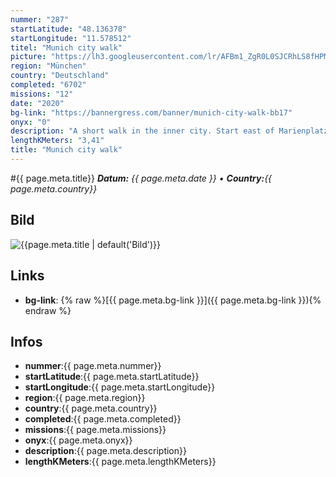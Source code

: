 ```yaml
---
nummer: "287"
startLatitude: "48.136378"
startLongitude: "11.578512"
titel: "Munich city walk"
picture: "https://lh3.googleusercontent.com/lr/AFBm1_ZgR0L0SJCRhLS8fHPMHcozyWvftJHj1--Qh5Yn7s0LWhXQRyubYl3cQzjXwqsqRQbT_Wdp1sTf4VFHg_cUxFzN4Y1Pb9pMlnNPfiZ-7QHxzVY6I0JfZwDTDHMK0TXRP-BBzZO2XAe7Dorvuz-X_sETI-aKklhF43mHUhHvCDqKgL87Ruz7CqlGwHEoHNi93jlUOJtquDiUsMLRWKesKr0KTcef1HaAJ6K-MVGcaR0ehCA0s1SsggERftR0xiWXUZ8jHFVbje9AR1WaXfhnalBYTFCN1fMPQCGpHJt-f1pfZJ2B0CvBI1dVNXhIokomAHtJHgQbXo2td7V0PrfrMAFsmZRSCv6Ny_PwOw9m0YuSwRBNPxrj4VMKrUcHdjYNhKWsOuvBowDqopT4qa_SUlmC7-FvWwvD9gHBfsT8mWRE9QqxzCR8s2ZMmwEkKLEU3kGZMmsZ1bE4JfoZirfvR8BCEfLw-ys5wNIInRUZpni1X4vS9N1M26hPSle5kd61Y9qW803ByYE1woGjEU019qFexhGNnLvJFes9WW-7QnTuwcXlV3aRw8GE1BlEYP-Nwk-AEqX5vhtl4kpGpM0fdRZFp_5vVsXkCyiod3n9rIBxRfxMFtXGCRnMOb5hdQwoMfXSNxvoUP29LzGgdbIGs4sd29cO83mW933Y_zvEapRtEh6iQDHS5-9RLMXarhvgJZxe5L6hv07_Jw_0TqVOf5Ns3hJKNfwih6vPjYHllmi-qa708hUqvuPcFu7qS7-weOc7NyOoE7lOsXEsY6-iuINZH_9F3Uy2mnN9qrL4FqpHoJ5kyojvRjqfidJ9Y_KhrWt7CINKOaVJ3ifBcAl2yPWtjqElv64bq-rT"
region: "München"
country: "Deutschland"
completed: "6702"
missions: "12"
date: "2020"
bg-link: "https://bannergress.com/banner/munich-city-walk-bb17"
onyx: "0"
description: "A short walk in the inner city. Start east of Marienplatz."
lengthKMeters: "3,41"
title: "Munich city walk"
---
```


#{{ page.meta.title}}
_**Datum:** {{ page.meta.date }} • **Country:**{{ page.meta.country}}_

## Bild
![{{page.meta.title | default('Bild')}}]({{page.meta.picture}})

## Links
- **bg-link**: {% raw %}[{{ page.meta.bg-link }}]({{ page.meta.bg-link }}){% endraw %}

## Infos
- **nummer**:{{ page.meta.nummer}}
- **startLatitude**:{{ page.meta.startLatitude}}
- **startLongitude**:{{ page.meta.startLongitude}}
- **region**:{{ page.meta.region}}
- **country**:{{ page.meta.country}}
- **completed**:{{ page.meta.completed}}
- **missions**:{{ page.meta.missions}}
- **onyx**:{{ page.meta.onyx}}
- **description**:{{ page.meta.description}}
- **lengthKMeters**:{{ page.meta.lengthKMeters}}

